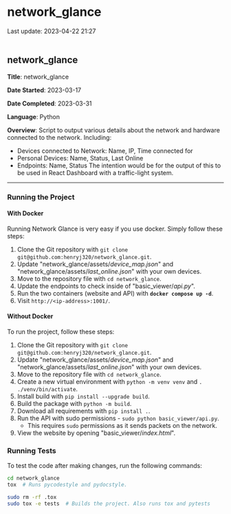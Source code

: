 # network_glance

Last update: 2023-04-22 21:27
<br><br>

## network_glance

**Title**: network_glance

**Date Started**: 2023-03-17

**Date Completed**: 2023-03-31

**Language**: Python

**Overview**: Script to output various details about the network and hardware connected to the network. Including:
- Devices connected to Network: Name, IP, Time connected for
- Personal Devices: Name, Status, Last Online
- Endpoints: Name, Status
The intention would be for the output of this to be used in React Dashboard with a traffic-light system.

---

### Running the Project

#### With Docker
Running Network Glance is very easy if you use docker. Simply follow these steps:
1. Clone the Git repository with ` git clone git@github.com:henryj320/network_glance.git `.
2. Update "network_glance/assets/*device_map.json*" and "network_glance/assets/*last_online.json*" with your own devices.
3. Move to the repository file with ` cd network_glance `.
4. Update the endpoints to check inside of "basic_viewer/*api.py*".
5. Run the two containers (website and API) with **` docker compose up -d `**.
6. Visit ` http://<ip-address>:1001/ `.

#### Without Docker
To run the project, follow these steps:
1. Clone the Git repository with ` git clone git@github.com:henryj320/network_glance.git `.
2. Update "network_glance/assets/*device_map.json*" and "network_glance/assets/*last_online.json*" with your own devices.
3. Move to the repository file with ` cd network_glance `.
4. Create a new virtual environment with ` python -m venv venv ` and ` . ./venv/bin/activate `.
5. Install build with ` pip install --upgrade build `.
6. Build the package with ` python -m build `.
7. Download all requirements with ` pip install . `.
8. Run the API with sudo permissions - ` sudo python basic_viewer/api.py `.
    - This requires ` sudo ` permissions as it sends packets on the network.
9. View the website by opening "basic_viewer/*index.html*".

### Running Tests
To test the code after making changes, run the following commands:
``` bash
cd network_glance
tox  # Runs pycodestyle and pydocstyle.

sudo rm -rf .tox
sudo tox -e tests  # Builds the project. Also runs tox and pytests
```
